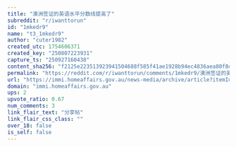 ```yaml
---
title: "澳洲签证的英语水平分数线提高了"
subreddit: "r/iwanttorun"
id: "1mkedr9"
name: "t3_1mkedr9"
author: "cuter1982"
created_utc: 1754606371
created_key: "250807223931"
capture_ts: "250927160438"
content_sha256: "f2125e223513923941504688f585f41ae1928b94ec4836aea80f8d370b0e49b8"
permalink: "https://reddit.com/r/iwanttorun/comments/1mkedr9/澳洲签证的英语水平分数线提高了/"
url: "https://immi.homeaffairs.gov.au/news-media/archive/article?itemId=1342"
domain: "immi.homeaffairs.gov.au"
ups: 2
upvote_ratio: 0.67
num_comments: 3
link_flair_text: "分享帖"
link_flair_css_class: ""
over_18: false
is_self: false
---
```


